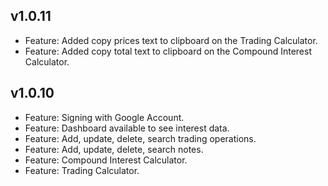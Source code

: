 ## v1.0.11
* Feature: Added copy prices text to clipboard on the Trading Calculator.
* Feature: Added copy total text to clipboard on the Compound Interest Calculator.

## v1.0.10
* Feature: Signing with Google Account.
* Feature: Dashboard available to see interest data.
* Feature: Add, update, delete, search trading operations.
* Feature: Add, update, delete, search notes.
* Feature: Compound Interest Calculator.
* Feature: Trading Calculator.
